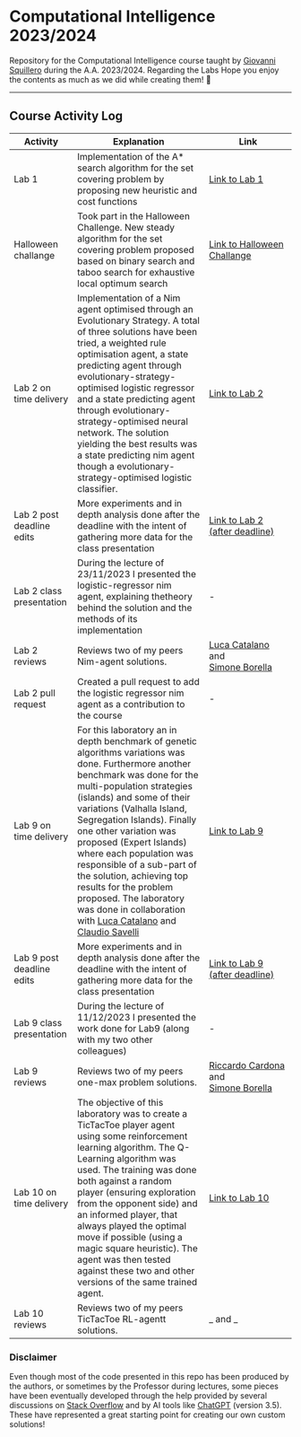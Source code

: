 # Computational Intelligence 2023/2024

Repository for the Computational Intelligence course taught by [Giovanni Squillero](https://github.com/squillero) during the A.A. 2023/2024. 
Regarding the Labs Hope you enjoy the contents as much as we did while creating them! 🤗

---

## Course Activity Log

| Activity                 | Explanation                                                                                                                                                                                                                                                                                                                                                                                                                                                               | Link              |
|-------------------------|---------------------------------------------------------------------------------------------------------------------------------------------------------------------------------------------------------------------------------------------------------------------------------------------------------------------------------------------------------------------------------------------------------------------------------------------------------------------------|---------------------|
| Lab 1                     | Implementation of the A* search algorithm for the set covering problem by proposing new heuristic and cost functions                                                                                                                                                                                                                                                                                                                                                      | [Link to Lab 1](https://github.com/florentin1304/computational-intelligence/tree/main/Laboratories/Lab1) |
| Halloween challange       | Took part in the Halloween Challenge. New steady algorithm for the set covering problem proposed based on binary search and taboo search for exhaustive local optimum search                                                                                                                                                                                                                                                                                              | [Link to Halloween Challange](https://github.com/florentin1304/computational-intelligence/blob/main/Other%20activities/halloween_challange_setcovering_singlestate.ipynb) |
| Lab 2 on time delivery   | Implementation of a Nim agent optimised through an Evolutionary Strategy.  A total of three solutions have been tried, a weighted rule optimisation agent, a state predicting agent through evolutionary-strategy-optimised logistic regressor and a state predicting agent through evolutionary-strategy-optimised neural network. The solution yielding the best results was a state predicting nim agent though a evolutionary-strategy-optimised logistic classifier. | [Link to Lab 2](https://github.com/florentin1304/computational-intelligence/tree/main/Laboratories/Lab2) |
| Lab 2 post deadline edits | More experiments and in depth analysis done after the deadline with the intent of gathering more data for the class presentation                                                         | [Link to Lab 2 (after&nbsp;deadline)](https://github.com/florentin1304/computational-intelligence/tree/main/Laboratories/Lab2_after_deadline) |
| Lab 2 class presentation  | During the lecture of 23/11/2023 I presented the logistic-regressor nim agent, explaining thetheory behind the solution and the methods of its implementation                             |         -          |
| Lab 2 reviews             | Reviews two of my peers Nim-agent solutions.                                                                                                 | [Luca&nbsp;Catalano](https://github.com/LucaCatalano13/Computational-Intelligence/issues/1) and [Simone&nbsp;Borella](https://github.com/SimoneBorella/computational-intelligence/issues/3)|
| Lab 2 pull request        | Created a pull request to add the logistic regressor nim agent as a contribution to the course                                                                                            |         -          |
| Lab 9 on time delivery   | For this laboratory an in depth benchmark of genetic algorithms variations was done. Furthermore another benchmark was done for the multi-population strategies (islands) and some of their variations (Valhalla Island, Segregation Islands). Finally one other variation was proposed (Expert Islands) where each population was responsible of a sub-part of the solution, achieving top results for the problem proposed. The laboratory was done in collaboration with [Luca&nbsp;Catalano](https://github.com/LucaCatalano13/Computational-Intelligence/tree/main) and [Claudio Savelli](https://github.com/ClaudioSavelli/computational-intelligence-PoliTO) | [Link to Lab 9](https://github.com/florentin1304/computational-intelligence/tree/main/Laboratories/Lab9) |
| Lab 9 post deadline edits | More experiments and in depth analysis done after the deadline with the intent of gathering more data for the class presentation                                                         | [Link to Lab 9 (after&nbsp;deadline)](https://github.com/florentin1304/computational-intelligence/tree/main/Laboratories/Lab9_after_deadline) |
| Lab 9 class presentation  | During the lecture of 11/12/2023 I presented the work done for Lab9 (along with my two other colleagues)                              |         -          |
| Lab 9 reviews             | Reviews two of my peers one-max problem solutions.                                                                                                 |[Riccardo&nbsp;Cardona](https://github.com/Riden15/Computational-Intelligence/issues/5) and [Simone&nbsp;Borella](https://github.com/SimoneBorella/computational-intelligence/issues/6)|
| Lab 10 on time delivery   | The objective of this laboratory was to create a TicTacToe player agent using some reinforcement learning algorithm. The Q-Learning algorithm was used. The training was done both against a random player (ensuring exploration from the opponent side) and an informed player, that always played the optimal move if possible (using a magic square heuristic). The agent was then tested against these two and other versions of the same trained agent. | [Link to Lab 10](https://github.com/florentin1304/computational-intelligence/tree/main/Laboratories/Lab10) |
| Lab 10 reviews             | Reviews two of my peers TicTacToe RL-agentt solutions.                                                                                                 | _ and _ |



### Disclaimer

Even though most of the code presented in this repo has been produced by the authors, or sometimes by the Professor during lectures, some pieces have been eventually developed through the help provided by several discussions on [Stack Overflow](https://stackoverflow.com/) and by AI tools like [ChatGPT](https://chat.openai.com/) (version 3.5). These have represented a great starting point for creating our own custom solutions!
